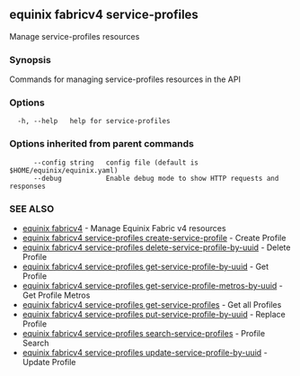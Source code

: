 ## equinix fabricv4 service-profiles

Manage service-profiles resources

### Synopsis

Commands for managing service-profiles resources in the API

### Options

```
  -h, --help   help for service-profiles
```

### Options inherited from parent commands

```
      --config string   config file (default is $HOME/equinix/equinix.yaml)
      --debug           Enable debug mode to show HTTP requests and responses
```

### SEE ALSO

* [equinix fabricv4](equinix_fabricv4.md)	 - Manage Equinix Fabric v4 resources
* [equinix fabricv4 service-profiles create-service-profile](equinix_fabricv4_service-profiles_create-service-profile.md)	 - Create Profile
* [equinix fabricv4 service-profiles delete-service-profile-by-uuid](equinix_fabricv4_service-profiles_delete-service-profile-by-uuid.md)	 - Delete Profile
* [equinix fabricv4 service-profiles get-service-profile-by-uuid](equinix_fabricv4_service-profiles_get-service-profile-by-uuid.md)	 - Get Profile
* [equinix fabricv4 service-profiles get-service-profile-metros-by-uuid](equinix_fabricv4_service-profiles_get-service-profile-metros-by-uuid.md)	 - Get Profile Metros
* [equinix fabricv4 service-profiles get-service-profiles](equinix_fabricv4_service-profiles_get-service-profiles.md)	 - Get all Profiles
* [equinix fabricv4 service-profiles put-service-profile-by-uuid](equinix_fabricv4_service-profiles_put-service-profile-by-uuid.md)	 - Replace Profile
* [equinix fabricv4 service-profiles search-service-profiles](equinix_fabricv4_service-profiles_search-service-profiles.md)	 - Profile Search
* [equinix fabricv4 service-profiles update-service-profile-by-uuid](equinix_fabricv4_service-profiles_update-service-profile-by-uuid.md)	 - Update Profile

